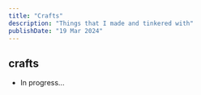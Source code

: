 ```yaml
---
title: "Crafts"
description: "Things that I made and tinkered with"
publishDate: "19 Mar 2024"
---
```


## crafts

- In progress...
